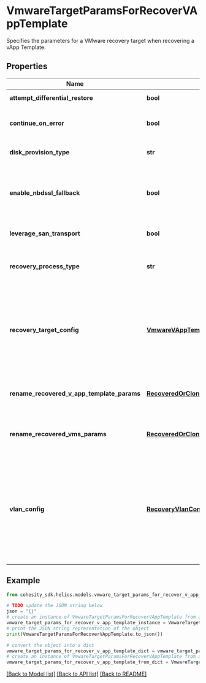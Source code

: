 # VmwareTargetParamsForRecoverVAppTemplate

Specifies the parameters for a VMware recovery target when recovering a vApp Template.

## Properties

Name | Type | Description | Notes
------------ | ------------- | ------------- | -------------
**attempt_differential_restore** | **bool** | Specifies whether to attempt differential restore. | [optional] 
**continue_on_error** | **bool** | Specifies whether to continue recovering other vms if one of vms failed to recover. Default value is false. | [optional] 
**disk_provision_type** | **str** | Specifies the Virtual Disk Provisioning Policies for Vmware VM | [optional] 
**enable_nbdssl_fallback** | **bool** | If this field is set to true and SAN transport recovery fails, then recovery will fallback to use NBDSSL transport. This field only applies if &#39;leverageSanTransport&#39; is set to true. | [optional] 
**leverage_san_transport** | **bool** | Specifies whether to enable SAN transport for copy recovery or not | [optional] 
**recovery_process_type** | **str** | Specifies type of Recovery Process to be used. InstantRecovery/CopyRecovery etc... Default value is InstantRecovery. | [optional] 
**recovery_target_config** | [**VmwareVAppTemplateRecoveryTargetConfig**](VmwareVAppTemplateRecoveryTargetConfig.md) | Specifies the recovery target configuration if recovery has to be done to a different location which is different from original source or to original Source with different configuration. If not specified, then the recovery of the vApp templates will be performed to original location with all configuration parameters retained. | [optional] 
**rename_recovered_v_app_template_params** | [**RecoveredOrClonedVmsRenameConfig**](RecoveredOrClonedVmsRenameConfig.md) | Specifies params to rename the vApps templates that are recovered. If not specified, the original names of the vApp templates are preserved. | [optional] 
**rename_recovered_vms_params** | [**RecoveredOrClonedVmsRenameConfig**](RecoveredOrClonedVmsRenameConfig.md) | Specifies params to rename the VMs that are recovered. If not specified, the original names of the VMs are preserved. | [optional] 
**vlan_config** | [**RecoveryVlanConfig**](RecoveryVlanConfig.md) | Specifies VLAN Params associated with the recovered. If this is not specified, then the VLAN settings will be automatically selected from one of the below options: a. If VLANs are configured on Cohesity, then the VLAN host/VIP will be automatically based on the client&#39;s (e.g. ESXI host) IP address. b. If VLANs are not configured on Cohesity, then the partition hostname or VIPs will be used for Recovery. | [optional] 

## Example

```python
from cohesity_sdk.helios.models.vmware_target_params_for_recover_v_app_template import VmwareTargetParamsForRecoverVAppTemplate

# TODO update the JSON string below
json = "{}"
# create an instance of VmwareTargetParamsForRecoverVAppTemplate from a JSON string
vmware_target_params_for_recover_v_app_template_instance = VmwareTargetParamsForRecoverVAppTemplate.from_json(json)
# print the JSON string representation of the object
print(VmwareTargetParamsForRecoverVAppTemplate.to_json())

# convert the object into a dict
vmware_target_params_for_recover_v_app_template_dict = vmware_target_params_for_recover_v_app_template_instance.to_dict()
# create an instance of VmwareTargetParamsForRecoverVAppTemplate from a dict
vmware_target_params_for_recover_v_app_template_from_dict = VmwareTargetParamsForRecoverVAppTemplate.from_dict(vmware_target_params_for_recover_v_app_template_dict)
```
[[Back to Model list]](../README.md#documentation-for-models) [[Back to API list]](../README.md#documentation-for-api-endpoints) [[Back to README]](../README.md)


